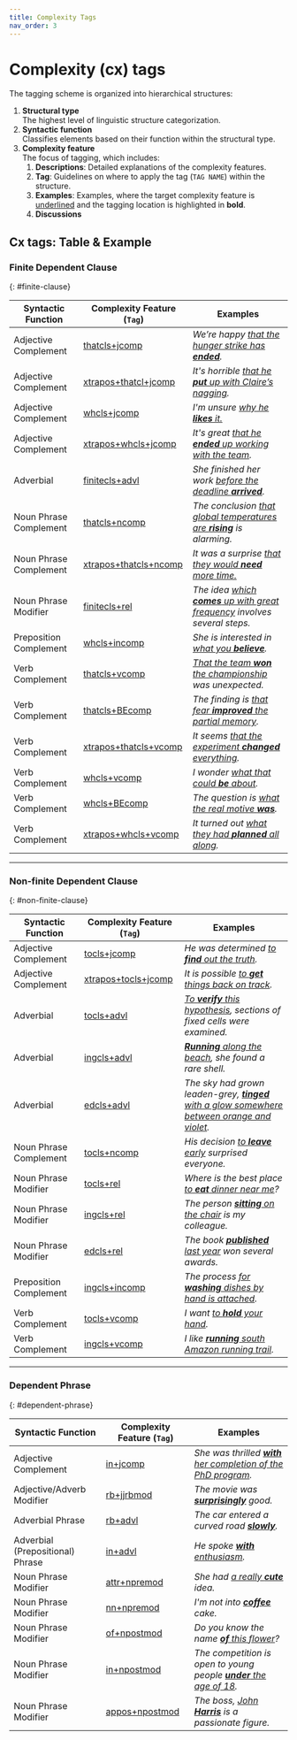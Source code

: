 ```yaml
---
title: Complexity Tags
nav_order: 3
---
```


# Complexity (cx) tags

The tagging scheme is organized into hierarchical structures:

   1. **Structural type**  
      The highest level of linguistic structure categorization.
   2. **Syntactic function**  
      Classifies elements based on their function within the structural type.
   3. **Complexity feature**  
      The focus of tagging, which includes:
      1. **Descriptions**: Detailed explanations of the complexity features.
      2. **Tag**: Guidelines on where to apply the tag (`TAG NAME`) within the structure.
      3. **Examples**: Examples, where the target complexity feature is <ins>underlined</ins> and the tagging location is highlighted in **bold**.
      4. **Discussions**


## Cx tags: Table & Example

### Finite Dependent Clause
{: #finite-clause}

| Syntactic Function     | Complexity Feature (`Tag`) | Examples                                                        |
|------------------------|----------------------------|-----------------------------------------------------------------|
| Adjective Complement   | [thatcls+jcomp](./1_Finite%20Clause/1_Syntactic%20function1/#adjective--that-complement-clause)           | *We’re happy <ins>that the hunger strike has **ended**</ins>.*  |
| Adjective Complement   | [xtrapos+thatcl+jcomp](./1_Finite%20Clause/1_Syntactic%20function1/#extraposed-adjective--that-complement-clause)   | *It's horrible <ins>that he **put** up with Claire’s nagging</ins>.* |
| Adjective Complement   | [whcls+jcomp](./1_Finite%20Clause/1_Syntactic%20function1/#adjective--wh-complement-clause)            | *I'm unsure <ins>why he **likes** it.</ins>*  |
| Adjective Complement   | [xtrapos+whcls+jcomp](./1_Finite%20Clause/1_Syntactic%20function1/#extraposed-adjective--wh-complement-clause)  | *It's great <ins>that he **ended** up working with the team</ins>.* |
| Adverbial              | [finitecls+advl](./1_Finite%20Clause/2_Syntactic%20function2/#finite-adverbial-clause)          | *She finished her work <ins>before the deadline **arrived**</ins>.* |
| Noun Phrase Complement | [thatcls+ncomp](./1_Finite%20Clause/3_Syntactic%20function3/#noun--that-complement-clause)           | *The conclusion <ins>that global temperatures are **rising**</ins> is alarming.* |
| Noun Phrase Complement | [xtrapos+thatcls+ncomp](./1_Finite%20Clause/3_Syntactic%20function3/#extraposed-noun--that-complement-clause)         | *It was a surprise <ins>that they would **need** more time.</ins>* |
| Noun Phrase Modifier   | [finitecls+rel](./1_Finite%20Clause/4_Syntactic%20function4/#noun--finite-relative-clause)           | *The idea <ins>which **comes** up with great frequency</ins> involves several steps.* |
| Preposition Complement | [whcls+incomp](./1_Finite%20Clause/5_Syntactic%20function5/#preposition--wh-complement-clause)            | *She is interested in <ins>what you **believe**</ins>.*         |
| Verb Complement        | [thatcls+vcomp](./1_Finite%20Clause/6_Syntactic%20function6/#verb--that-complement)          | *<ins>That the team **won** the championship</ins> was unexpected.* |
| Verb Complement        | [thatcls+BEcomp](./1_Finite%20Clause/6_Syntactic%20function6/#beverb--that-complement)         | *The finding is <ins>that fear **improved** the partial memory</ins>.* |
| Verb Complement        | [xtrapos+thatcls+vcomp](./1_Finite%20Clause/6_Syntactic%20function6/#extraposed-verb--that-complement-clause)          | *It seems <ins>that the experiment **changed** everything</ins>.* |
| Verb Complement        | [whcls+vcomp](./1_Finite%20Clause/2_Syntactic%20function2/#verb--wh-complement)             | *I wonder <ins>what that could **be** about</ins>.*             |
| Verb Complement        | [whcls+BEcomp](./1_Finite%20Clause/6_Syntactic%20function6/#beverb--wh-complement)         | *The question is <ins>what the real motive **was**</ins>.* |
| Verb Complement        | [xtrapos+whcls+vcomp](./1_Finite%20Clause/6_Syntactic%20function6/#extraposed-verb--wh-complement-clause)          | *It turned out <ins>what they had **planned** all along</ins>.* |


---

### Non-finite Dependent Clause
{: #non-finite-clause}

| Syntactic Function     | Complexity Feature (`Tag`) | Examples                                                        |
|------------------------|----------------------------|-----------------------------------------------------------------|
| Adjective Complement   | [tocls+jcomp](./2_Non-finite%20Clause/1_Syntactic%20function/#adjective--to-complement-clause)            | *He was determined <ins>to **find** out the truth</ins>.*       |
| Adjective Complement   | [xtrapos+tocls+jcomp](./1_Non-finite%20Clause/1_Syntactic%20function/#extraposed-adjective--to-complement-clause)     |  *It is possible <ins>to **get** things back on track</ins>.*    |
| Adverbial              | [tocls+advl](./2_Non-finite%20Clause/2_Syntactic%20function2/#to-clause-as-adverbial)              | *<ins>To **verify** this hypothesis</ins>, sections of fixed cells were examined.* |
| Adverbial              | [ingcls+advl](./2_Non-finite%20Clause/2_Syntactic%20function2/#ing-clause-as-adverbial)            | *<ins>**Running** along the beach</ins>, she found a rare shell.* |
| Adverbial              | [edcls+advl](./2_Non-finite%20Clause/2_Syntactic%20function2/#ed-clause-as-adverbial)              | *The sky had grown leaden-grey, <ins>**tinged** with a glow somewhere between orange and violet</ins>.* |
| Noun Phrase Complement | [tocls+ncomp](./2_Non-finite%20Clause/3_Syntactic%20function3/#noun--to-complement-clause)             | *His decision <ins>to **leave** early</ins> surprised everyone.* |
| Noun Phrase Modifier   | [tocls+rel](./2_Non-finite%20Clause/4_Syntactic%20function4/#noun--to-relative-clause)               | *Where is the best place <ins>to **eat** dinner near me</ins>?* |
| Noun Phrase Modifier   | [ingcls+rel](./2_Non-finite%20Clause/4_Syntactic%20function4/#noun--ing-relative-clause)              | *The person <ins>**sitting** on the chair</ins> is my colleague.* |
| Noun Phrase Modifier   | [edcls+rel](./2_Non-finite%20Clause/4_Syntactic%20function4/#noun--ed-relative-clause)               | *The book <ins>**published** last year</ins> won several awards.* |
| Preposition Complement | [ingcls+incomp](./2_Non-finite%20Clause/5_Syntactic%20function5/#preposition--ing-complement-clause)           | *The process <ins>for **washing** dishes by hand is attached</ins>.* |
| Verb Complement        | [tocls+vcomp](./2_Non-finite%20Clause/6_Syntactic%20function6/#verb--to-complement-clause)             | *I want <ins>to **hold** your hand</ins>.*                     |
| Verb Complement        | [ingcls+vcomp](./2_Non-finite%20Clause/6_Syntactic%20function6/#verb--ing-complement-clause)            | *I like <ins>**running** south Amazon running trail</ins>.*     |


---

### Dependent Phrase
{: #dependent-phrase}

| Syntactic Function        | Complexity Feature (`Tag`) | Examples                                                        |
|---------------------------|----------------------------|-----------------------------------------------------------------|
| Adjective Complement      | [in+jcomp](./3_Dependent%20Phrase/1_Syntactic%20function1/#preposition-phrases-as-adjective-complement)                | *She was thrilled <ins>**with** her completion of the PhD program</ins>.* |
| Adjective/Adverb Modifier | [rb+jjrbmod](./3_Dependent%20Phrase/2_Syntactic%20function2/#adverb-phrase-as-adjectiveadverb-modifier)              | *The movie was <ins>**surprisingly**</ins> good.*              |
| Adverbial Phrase          | [rb+advl](./3_Dependent%20Phrase/3_Syntactic%20function3/#adverb-phrase)                 | *The car entered a curved road <ins>**slowly**</ins>.*          |
| Adverbial (Prepositional) Phrase      | [in+advl](./3_Dependent%20Phrase/3_Syntactic%20function3/#prepositional-phrase)                 | *He spoke <ins>**with** enthusiasm</ins>.*                     |
| Noun Phrase Modifier      | [attr+npremod](./3_Dependent%20Phrase/4_Syntactic%20function4/#attributive-adjectives-as-noun-pre-modifier)            | *She had <ins>a really **cute**</ins> idea.*                   |
| Noun Phrase Modifier      | [nn+npremod](./3_Dependent%20Phrase/4_Syntactic%20function4/#noun-as-noun-pre-modifier)            | *I'm not into <ins>**coffee**</ins> cake.*                     |
| Noun Phrase Modifier      | [of+npostmod](./3_Dependent%20Phrase/4_Syntactic%20function4/#of-phrases-as-noun)            | *Do you know the name <ins>**of** this flower</ins>?*          |
| Noun Phrase Modifier      | [in+npostmod](./3_Dependent%20Phrase/4_Syntactic%20function4/#other-prepositional-phrases-as-noun)             | *The competition is open to young people <ins>**under** the age of 18</ins>.* |
| Noun Phrase Modifier      | [appos+npostmod](./3_Dependent%20Phrase/4_Syntactic%20function4/#appositive-noun-phrase-as-noun)          | *The boss, <ins>John **Harris**</ins> is a passionate figure.* |


